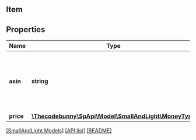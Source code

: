 ## Item

## Properties

Name | Type | Description | Notes
------------ | ------------- | ------------- | -------------
**asin** | **string** | The Amazon Standard Identification Number (ASIN) value used to identify the item. |
**price** | [**\Thecodebunny\SpApi\Model\SmallAndLight\MoneyType**](MoneyType.md) |  |

[[SmallAndLight Models]](../) [[API list]](../../Api) [[README]](../../../README.md)
